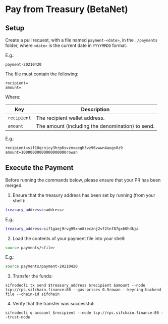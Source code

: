 # Pay from Treasury (BetaNet)

## Setup

Create a pull request, with a file named `payment-<date>`, in the `./payments` folder, where `<date>` is the current date in `YYYYMMDD` format.

E.g.:

`payment-20210420`

The file must contain the following:

```
recipient=
amount=
```

Where:

|Key|Description|
|---|-----------|
|`recipient`| The recipient wallet address. |
|`amount`| The amount (including the denomination) to send. |

E.g.:

```.env
recipient=sif18qcnjcy3hrp6svzmxaegh3vz96vwwn4augs0z9
amount=10000000000000000000rowan
```

## Execute the Payment

Before running the commands below, please ensure that your PR has been merged.

1. Ensure that the treasury address has been set by running (from your shell):

```bash
treasury_address=<address>
```

E.g.:

```bash
treasury_address=sif1gaej9rvg99xnn8zecznj2vf2tnf87gx60hdkja
```

2. Load the contents of your payment file into your shell:

```bash
source payments/<file>
```

E.g.:

```bash
source payments/payment-20210420
```

3. Transfer the funds:

```
sifnodecli tx send $treasury_address $recipient $amount --node tcp://rpc.sifchain.finance:80 --gas-prices 0.5rowan --keyring-backend file --chain-id sifchain
```

4. Verify that the transfer was successful:

```
sifnodecli q account $recipient --node tcp://rpc.sifchain.finance:80 --trust-node
```
